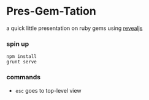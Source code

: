 # Pres-Gem-Tation
a quick little presentation on ruby gems using [revealjs](https://github.com/hakimel/reveal.js/)


### spin up
```
npm install
grunt serve
```

### commands
- `esc` goes to top-level view
